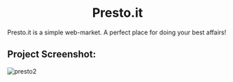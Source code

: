 <h1 align="center" id="title">Presto.it</h1>

<p id="description">Presto.it is a simple web-market. A perfect place for doing your best affairs!</p>

<h2>Project Screenshot:</h2>


<img src="https://i.ibb.co/PYvNtTV/presto2.png" alt="presto2" border="0">
